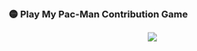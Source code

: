 ### 🟡 Play My Pac-Man Contribution Game

<p align="center">
  <a href="https://shubham055555.github.io" target="_blank">
    <img src="https://img.shields.io/badge/Play-Pac--Man-yellow?style=for-the-badge&logo=github" />
  </a>
</p>
